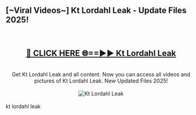 <h2>[~Viral Videos~] Kt Lordahl Leak - Update Files 2025!</h2>
<br>
<div align="center">
<h2><a href="https://betterlinks.top/A2PfLJ" rel="nofollow">🔴 CLICK HERE 🌐==►► Kt Lordahl Leak</a></h2>
<br>
Get Kt Lordahl Leak and all content. Now you can access all videos and pictures of Kt Lordahl Leak. New Updated Files 2025!
<br>
<br>
<a href="https://betterlinks.top/A2PfLJ" rel="nofollow" data-target="animated-image.originalLink"><img src="https://i.ibb.co.com/WyWwxjT/player-gif2.gif" alt="Kt Lordahl Leak" style="max-width: 100%; display: inline-block;" data-target="animated-image.originalImage"></a>
</div>
<br>
kt lordahl leak